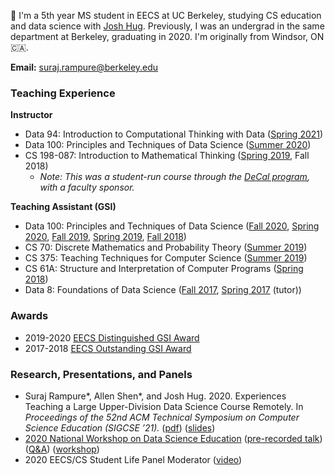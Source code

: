 ---
---
👋 I'm a 5th year MS student in EECS at UC Berkeley, studying CS education and data science with [Josh Hug](https://www2.eecs.berkeley.edu/Faculty/Homepages/joshhug.html). Previously, I was an undergrad in the same department at Berkeley, graduating in 2020. I'm originally from Windsor, ON 🇨🇦.

**Email:** suraj.rampure@berkeley.edu

### **Teaching Experience**

**Instructor**

- Data 94: Introduction to Computational Thinking with Data ([Spring 2021](http://data94.org))
- Data 100: Principles and Techniques of Data Science ([Summer 2020](http://ds100.org/su20))
- CS 198-087: Introduction to Mathematical Thinking ([Spring 2019](http://imt-decal.org), Fall 2018)
  - _Note: This was a student-run course through the [DeCal program](http://decal.berkeley.edu), with a faculty sponsor._

**Teaching Assistant (GSI)**

- Data 100: Principles and Techniques of Data Science ([Fall 2020](http://ds100.org/fa20), [Spring 2020](http://ds100.org/sp20), [Fall 2019](http://ds100.org/fa19), [Spring 2019](http://ds100.org/sp19), [Fall 2018](http://ds100.org/fa18))
- CS 70: Discrete Mathematics and Probability Theory ([Summer 2019](http://su19.eecs70.org))
- CS 375: Teaching Techniques for Computer Science ([Summer 2019](http://cs375.github.io/su19))
- CS 61A: Structure and Interpretation of Computer Programs ([Spring 2018](https://inst.eecs.berkeley.edu/~cs61a/sp18/))
- Data 8: Foundations of Data Science ([Fall 2017](http://data8.org/fa17), [Spring 2017](http://data8.org/sp17) (tutor))

### **Awards**
- 2019-2020 [EECS Distinguished GSI Award](https://www2.eecs.berkeley.edu/Students/Awards/13/)
- 2017-2018 [EECS Outstanding GSI Award](https://gsi.berkeley.edu/programs-services/award-programs/ogsi/ogsi-2018/)

### **Research, Presentations, and Panels**
- Suraj Rampure\*, Allen Shen\*, and Josh Hug. 2020. Experiences Teaching a Large Upper-Division Data Science Course Remotely. In _Proceedings of the 52nd ACM Technical Symposium on Computer Science Education (SIGCSE ’21)._ ([pdf](https://dl.acm.org/doi/pdf/10.1145/3408877.3432561)) ([slides](https://docs.google.com/presentation/d/1xBMcdYKrhM0U1FxOKZ93TCqIdDIWFqdz7ns49LN_ukg/edit?usp=sharing))
- [2020 National Workshop on Data Science Education](https://data.berkeley.edu/academics/resources/data-science-education-resources/2020-national-workshop-data-science-education) ([pre-recorded talk](https://www.youtube.com/watch?v=VxL9L7VkJTE&feature=youtu.be)) ([Q&A](https://www.youtube.com/watch?v=lfyyZQDlyXQ)) ([workshop](https://www.youtube.com/watch?v=1FsYgKKh9gk&feature=youtu.be))
- 2020 EECS/CS Student Life Panel Moderator ([video](https://youtu.be/RFCohC5kKO8))

